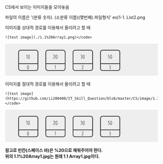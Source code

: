 CS에서 보이는 이미지들을 모아놓음

파일의 이름은
'(분류 숫자). (소분류 이름)(몇번째).파일형식'
ex)1-1. List2.png

이미지를 상대적 경로를 이용해서 올리려고 할 때
```
![test image](./1.1%20Array1.png)</code>
```
![test image](../image/1.1%20Array1.png)

이미지를 절대적 경로를 이용해서 올리려고 할 때
```
![test image](https://github.com/ii200400/IT_Skill_Question/blob/master/CS/image/1.1%20Array1.png)</code>
```
![test image](https://github.com/ii200400/IT_Skill_Question/blob/master/CS/image/1.1%20Array1.png)

**참고로 빈칸(스페이스 바)은 %20으로 채워주어야 한다. \
위의 1.1%20Array1.jpg는 원래 1.1 Array1.jpg이다.**
